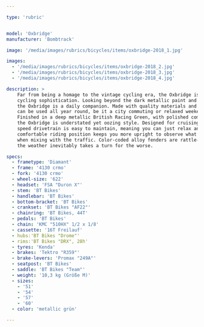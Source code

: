 ```yaml
---

type: 'rubric'


model: 'Oxbridge'
manufacturer: 'Bombtrack'

image: '/media/images/rubrics/bicycles/items/oxbridge-2018_1.jpg'

images:
  - '/media/images/rubrics/bicycles/items/oxbridge-2018_2.jpg'
  - '/media/images/rubrics/bicycles/items/oxbridge-2018_3.jpg'
  - '/media/images/rubrics/bicycles/items/oxbridge-2018_4.jpg'

description: >
    Far from being a homage to the vintage cycling era, the Oxbridge is less velo-pastiche and more 
    cycling sophistication. Looking beyond the dark metallic paint and into the fabric of the bike, 
    the Oxbridge is a daily companion. Made with quality materials and components means the Oxbridge 
    can be used all year round, be it a city commuting or relaxed weekend jollies.
    Finished in a deep metallic British Racing Green, with polished components and leather saddle, 
    the Oxbridge is understated yet oozing style. Designed for cruising in style, the simple single 
    speed drivetrain is easy to maintain, meaning you can just relax and enjoy the ride. The 
    comfortable riding position keeps you more upright to observe what’s going on around you, ideal 
    when mixing with the traffic. Color-coded alloy fenders are rattle-free and keep you dry when 
    the weather inevitably takes a turn for the worse.

specs:
  - frametype: 'Diamant'
  - frame: '4130 crmo'
  - fork: '4130 crmo'
  - wheel-size: '622'
  - headset: 'FSA "Duron X"'
  - stem: 'BT Bikes'
  - handlebar: 'BT Bikes'
  - bottom-bracket: 'BT Bikes'
  - crankset: 'BT Bikes "AF22"'
  - chainring: 'BT Bikes, 44T'
  - pedals: 'BT Bikes'
  - chain: 'KMC "510HX" 1/2 x 1/8'
  - cassette: '16T Freilauf'
  - hubs:'BT Bikes "Drome"'
  - rims:'BT Bikes "DRX", 28h'
  - tyres: 'Kenda'
  - brakes: 'Tektro "R359"'
  - brake-levers: 'Promax "249A"'
  - seatpost: 'BT Bikes'
  - saddle: 'BT Bikes "Team"'
  - weight: '10,3 kg (Größe M)'
  - sizes:
    - '51'
    - '54'
    - '57'
    - '60'
  - color: 'metallic grün'

---
```

